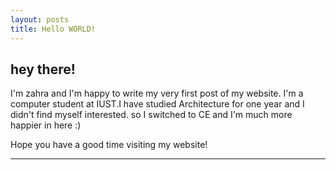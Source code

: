 ```yaml
---
layout: posts
title: Hello WORLD!
---
```


## hey there!


I'm zahra and I'm happy to write my very first post of my website.
I'm a computer student at IUST.I have studied Architecture for one year and I didn't find myself interested.
so I switched to CE and I'm much more happier in here :)


Hope you have a good time visiting my website!





---
